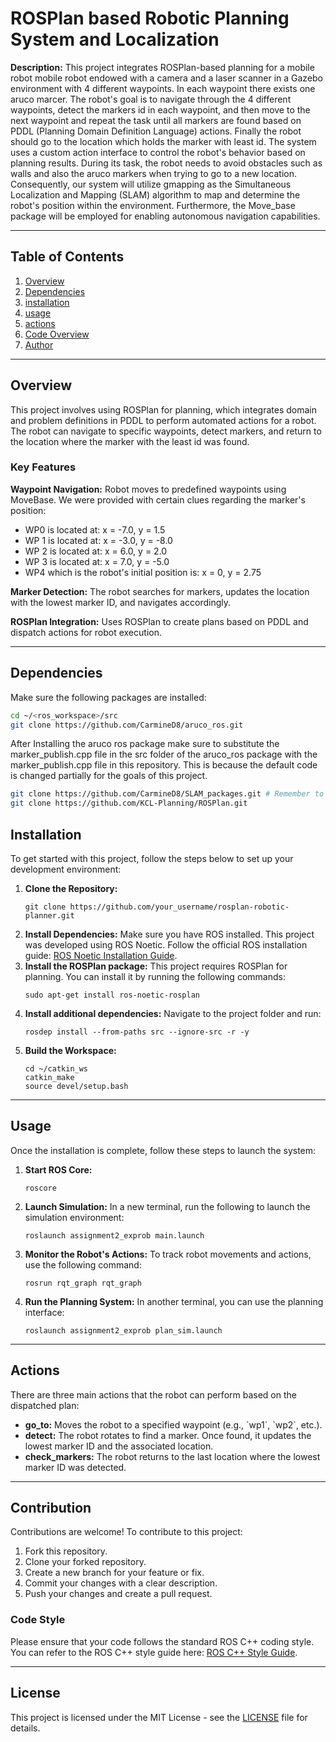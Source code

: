 # ROSPlan based Robotic Planning System and Localization 


<p><strong>Description:</strong> This project integrates ROSPlan-based planning for a mobile robot  mobile robot endowed with a camera and a laser scanner in a Gazebo environment with 4 different waypoints. In each waypoint there exists one aruco marcer. The robot's goal is to navigate through the 4 different waypoints, detect the markers id in each waypoint, and then move to the next waypoint and repeat the task until all markers are found based on PDDL (Planning Domain Definition Language) actions. Finally the robot should go to the location which holds the marker with least id. The system uses a custom action interface to control the robot's behavior based on planning results. During its task, the robot needs to avoid obstacles such as walls and also the aruco markers when trying to go to a new location. Consequently, our system will utilize gmapping as the Simultaneous Localization and Mapping (SLAM) algorithm to map and determine the robot's position within the environment. Furthermore, the Move_base package will be employed for enabling autonomous navigation capabilities. </p>

---
## Table of Contents

1. [Overview](#overview)  
2. [Dependencies](#dependencies)
3. [installation](#Installation)
4. [usage](#Usage)  
5. [actions](#actions)  
6. [Code Overview](#code-overview)  
7. [Author](#author)  

---

## Overview
This project involves using ROSPlan for planning, which integrates domain and problem definitions in PDDL to perform automated actions for a robot. The robot can navigate to specific waypoints, detect markers, and return to the location where the marker with the least id was found.

### Key Features

**Waypoint Navigation:** Robot moves to predefined waypoints using MoveBase. We were provided with certain clues regarding the marker's position:
- WP0 is located at: x = -7.0, y = 1.5
- WP 1 is located at: x = -3.0, y = -8.0
- WP 2 is located at: x = 6.0, y = 2.0
- WP 3 is located at: x = 7.0, y = -5.0
- WP4 which is the robot's initial position is: x = 0, y = 2.75
  
**Marker Detection:** The robot searches for markers, updates the location with the lowest marker ID, and navigates accordingly.

**ROSPlan Integration:** Uses ROSPlan to create plans based on PDDL and dispatch actions for robot execution.

---

## Dependencies
Make sure the following packages are installed:

```bash
cd ~/<ros_workspace>/src
git clone https://github.com/CarmineD8/aruco_ros.git
```
After Installing the aruco ros package make sure to substitute the marker_publish.cpp file in the src folder of the aruco_ros package with the marker_publish.cpp file in this repository. This is because the default code is changed partially for the goals of this project.

```bash
git clone https://github.com/CarmineD8/SLAM_packages.git # Remember to switch to noetic branch
git clone https://github.com/KCL-Planning/ROSPlan.git
```
<h2 id="installation">Installation</h2>
<p>To get started with this project, follow the steps below to set up your development environment:</p>

<ol>
    <li><strong>Clone the Repository:</strong>
        <pre><code>git clone https://github.com/your_username/rosplan-robotic-planner.git</code></pre>
    </li>
    <li><strong>Install Dependencies:</strong> Make sure you have ROS installed. This project was developed using ROS Noetic. Follow the official ROS installation guide: <a href="http://wiki.ros.org/noetic/Installation">ROS Noetic Installation Guide</a>.
    </li>
    <li><strong>Install the ROSPlan package:</strong> This project requires ROSPlan for planning. You can install it by running the following commands:
        <pre><code>sudo apt-get install ros-noetic-rosplan</code></pre>
    </li>
    <li><strong>Install additional dependencies:</strong> Navigate to the project folder and run:
        <pre><code>rosdep install --from-paths src --ignore-src -r -y</code></pre>
    </li>
    <li><strong>Build the Workspace:</strong>
        <pre><code>cd ~/catkin_ws
catkin_make
source devel/setup.bash</code></pre>
    </li>
</ol>

<hr>

<h2 id="usage">Usage</h2>
<p>Once the installation is complete, follow these steps to launch the system:</p>

<ol>
    <li><strong>Start ROS Core:</strong>
        <pre><code>roscore</code></pre>
    </li>
    <li><strong>Launch Simulation:</strong> In a new terminal, run the following to launch the simulation environment:
        <pre><code>roslaunch assignment2_exprob main.launch</code></pre>
    </li>
    <li><strong>Monitor the Robot's Actions:</strong> To track robot movements and actions, use the following command:
        <pre><code>rosrun rqt_graph rqt_graph</code></pre>
    </li>
    <li><strong>Run the Planning System:</strong> In another terminal, you can use the planning interface:
        <pre><code>roslaunch assignment2_exprob plan_sim.launch</code></pre>
    </li>
</ol>

<hr>

<h2 id="actions">Actions</h2>
<p>There are three main actions that the robot can perform based on the dispatched plan:</p>

<ul>
    <li><strong>go_to:</strong> Moves the robot to a specified waypoint (e.g., `wp1`, `wp2`, etc.).</li>
    <li><strong>detect:</strong> The robot rotates to find a marker. Once found, it updates the lowest marker ID and the associated location.</li>
    <li><strong>check_markers:</strong> The robot returns to the last location where the lowest marker ID was detected.</li>
</ul>

<hr>

<h2 id="contribution">Contribution</h2>
<p>Contributions are welcome! To contribute to this project:</p>
<ol>
    <li>Fork this repository.</li>
    <li>Clone your forked repository.</li>
    <li>Create a new branch for your feature or fix.</li>
    <li>Commit your changes with a clear description.</li>
    <li>Push your changes and create a pull request.</li>
</ol>

<h3>Code Style</h3>
Please ensure that your code follows the standard ROS C++ coding style. You can refer to the ROS C++ style guide here: <a href="https://github.com/ros/ros_cpp_style_guide">ROS C++ Style Guide</a>.

<hr>

<h2 id="license">License</h2>
<p>This project is licensed under the MIT License - see the <a href="LICENSE">LICENSE</a> file for details.</p>

</body>
</html>

